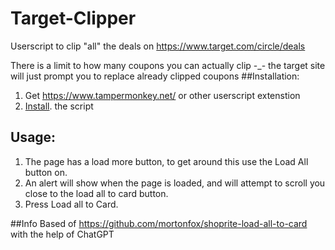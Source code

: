 # Target-Clipper
Userscript to clip "all" the deals on  https://www.target.com/circle/deals

There is a limit to how many coupons you can actually clip -_-
the target site will just prompt you to replace already clipped coupons 
##Installation:
1. Get https://www.tampermonkey.net/ or other userscript extenstion
2. [Install]([https://pages.github.com/](https://github.com/Misl3d/Target-Clipper/raw/main/Target%20Clipper.user.js)). the script

## Usage: 
1. The page has a load more button, to get around this use the Load All button on.
2. An alert will show when the page is loaded, and will attempt to scroll you close to the load all to card button.
3. Press Load all to Card.

##Info 
Based of https://github.com/mortonfox/shoprite-load-all-to-card with the help of ChatGPT
